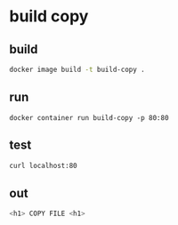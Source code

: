 # build copy

## build

```bash
docker image build -t build-copy .
```

## run
```
docker container run build-copy -p 80:80
```

## test

```bash
curl localhost:80
```

## out

```bash
<h1> COPY FILE <h1>
```
